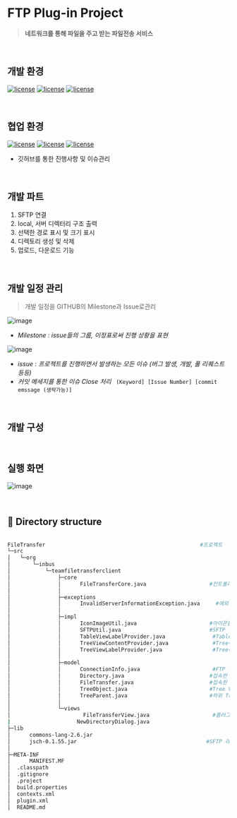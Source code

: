 # FTP Plug-in Project

> **네트워크를 통해 파일을 주고 받는 파일전송 서비스**

<br>

## 개발 환경

 [![license](https://img.shields.io/badge/java-1.8-yellow)](https://img.shields.io/badge/java-1.8-yellow) [![license](https://img.shields.io/badge/eclipse-4.10-green)](https://img.shields.io/badge/eclipse-4.10-green) [![license](https://img.shields.io/badge/windowbuilder-1.9.1-blue)](https://img.shields.io/badge/windowbuilder-1.9.1-blue)

<br>

## 협업 환경 

[![license](https://img.shields.io/badge/git-2.22-yellow.svg)](https://img.shields.io/badge/git-2.22-yellow) [![license](https://img.shields.io/badge/github-github.com%2F2hw%2FTeamPlug--in-green.svg)](https://img.shields.io/badge/github-github.com%2F2hw%2FTeamPlug--in-green) [![license](https://img.shields.io/badge/sourceTree-3.13-blue.svg)](https://img.shields.io/badge/sourceTree-3.13-blue)

+ 깃허브를 통한 진행사항 및 이슈관리

<br>

## 개발 파트
1.  SFTP 연결
2.  local, 서버 디렉터리 구조 출력
3.  선택한 경로 표시 및 크기 표시
4.  디렉토리 생성 및 삭제
5.  업로드, 다운로드 기능

<br>

## 개발 일정 관리
> 개발 일정을 GITHUB의 Milestone과 Issue로관리


![image](https://user-images.githubusercontent.com/38846776/63754756-5d07a880-c8f0-11e9-9fad-e49740c5084c.png)
 + *Milestone   :  issue들의 그룹,  이정표로써 진행 상황을 표현*
  
![image](https://user-images.githubusercontent.com/38846776/63754982-bb348b80-c8f0-11e9-8d0a-4ac9ad07ad30.png)
  + *issue  :  프로젝트를 진행하면서 발생하는 모든 이슈 (버그 발생, 개발, 풀 리퀘스트 등등)*
  + *커밋 메세지를 통한 이슈 Close  처리*  ``` (Keyword] [Issue Number] [commit emssage (생략가능)]```


 
  <br>

## 개발 구성


<br>

## 실행 화면

![image](https://user-images.githubusercontent.com/36910089/63744562-a77e2a80-c8da-11e9-9c4b-0ba902d2b575.png)

<br>


## 📂 Directory structure

```bash
                        
FileTransfer 												 #프로젝트
└─src
│   └─org
│       └─inbus
│           └─teamfiletransferclient
│               ├─core
│               │      FileTransferCore.java 					#컨트롤러
│               │
│               ├─exceptions
│               │      InvalidServerInformationException.java  	  #예외 처리
│               │
│               ├─impl
│               │      IconImageUtil.java 					 	#아이콘을 표시하는 Util 클래스
│               │      SFTPUtil.java 						    #SFTP 연결 클래스 
│               │      TableViewLabelProvider.java 				 #Table에 표시되는 데이터 제어 클래스
│               │      TreeViewContentProvider.java 			 #Tree에 보여질 노드를 리턴하는 클래스
│               │      TreeViewLabelProvider.java 				 #Tree에 표시될 노드 제어 클래스
│               │
│               ├─model
│               │      ConnectionInfo.java 	           			 #FTP 접속 정보 VO
│               │      Directory.java 						    #접속한 서버의 디렉터리 VO
│               │      FileTransfer.java 						#접속한 서버의 파일 정보 VO
│               │      TreeObject.java 						 	#Tree VO
│               │      TreeParent.java 						 	#하위 Tree VO
│               │
│               └─views
│                       FileTransferView.java 					 #플러그인 메인 뷰
|					  NewDirectoryDialog.java
├─lib
│      commons-lang-2.6.jar
│      jsch-0.1.55.jar										   #SFTP 라이브러리
│
├─META-INF
│      MANIFEST.MF
│  .classpath
│  .gitignore
│  .project
│  build.properties
│  contexts.xml
│  plugin.xml
│  README.md
```
